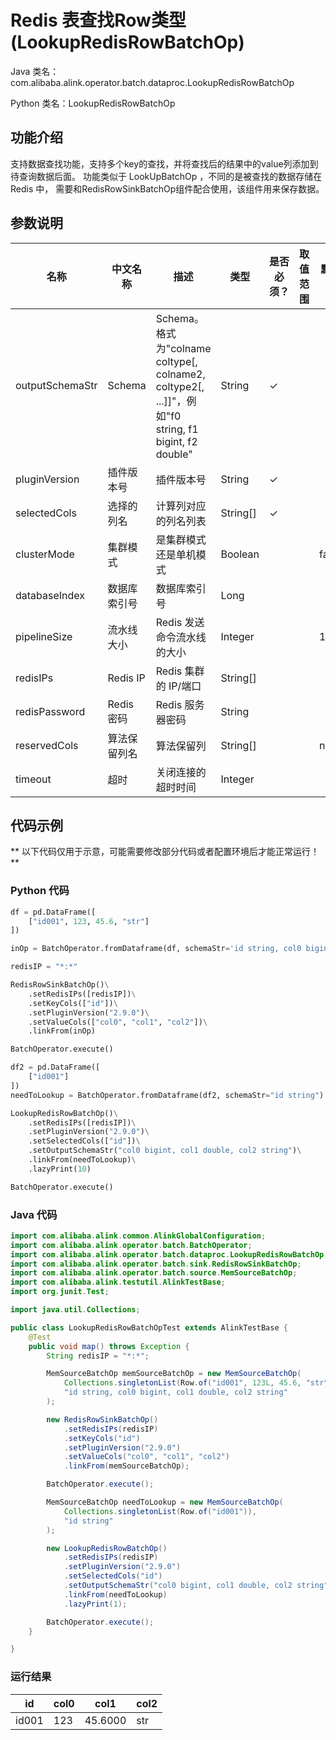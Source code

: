 # Redis 表查找Row类型 (LookupRedisRowBatchOp)
Java 类名：com.alibaba.alink.operator.batch.dataproc.LookupRedisRowBatchOp

Python 类名：LookupRedisRowBatchOp


## 功能介绍
支持数据查找功能，支持多个key的查找，并将查找后的结果中的value列添加到待查询数据后面。
功能类似于 LookUpBatchOp ，不同的是被查找的数据存储在 Redis 中，
需要和RedisRowSinkBatchOp组件配合使用，该组件用来保存数据。

## 参数说明

| 名称 | 中文名称 | 描述 | 类型 | 是否必须？ | 取值范围 | 默认值 |
| --- | --- | --- | --- | --- | --- | --- |
| outputSchemaStr | Schema | Schema。格式为"colname coltype[, colname2, coltype2[, ...]]"，例如"f0 string, f1 bigint, f2 double" | String | ✓ |  |  |
| pluginVersion | 插件版本号 | 插件版本号 | String | ✓ |  |  |
| selectedCols | 选择的列名 | 计算列对应的列名列表 | String[] | ✓ |  |  |
| clusterMode | 集群模式 | 是集群模式还是单机模式 | Boolean |  |  | false |
| databaseIndex | 数据库索引号 | 数据库索引号 | Long |  |  |  |
| pipelineSize | 流水线大小 | Redis 发送命令流水线的大小 | Integer |  |  | 1 |
| redisIPs | Redis IP | Redis 集群的 IP/端口 | String[] |  |  |  |
| redisPassword | Redis 密码 | Redis 服务器密码 | String |  |  |  |
| reservedCols | 算法保留列名 | 算法保留列 | String[] |  |  | null |
| timeout | 超时 | 关闭连接的超时时间 | Integer |  |  |  |


## 代码示例

** 以下代码仅用于示意，可能需要修改部分代码或者配置环境后才能正常运行！**

### Python 代码
```python
df = pd.DataFrame([
    ["id001", 123, 45.6, "str"]
])

inOp = BatchOperator.fromDataframe(df, schemaStr='id string, col0 bigint, col1 double, col2 string')

redisIP = "*:*"

RedisRowSinkBatchOp()\
	.setRedisIPs([redisIP])\
	.setKeyCols(["id"])\
	.setPluginVersion("2.9.0")\
	.setValueCols(["col0", "col1", "col2"])\
	.linkFrom(inOp)

BatchOperator.execute()

df2 = pd.DataFrame([
    ["id001"]
])
needToLookup = BatchOperator.fromDataframe(df2, schemaStr="id string")

LookupRedisRowBatchOp()\
	.setRedisIPs([redisIP])\
	.setPluginVersion("2.9.0")\
	.setSelectedCols(["id"])\
	.setOutputSchemaStr("col0 bigint, col1 double, col2 string")\
	.linkFrom(needToLookup)\
	.lazyPrint(10)

BatchOperator.execute()
```
### Java 代码
```java
import com.alibaba.alink.common.AlinkGlobalConfiguration;
import com.alibaba.alink.operator.batch.BatchOperator;
import com.alibaba.alink.operator.batch.dataproc.LookupRedisRowBatchOp;
import com.alibaba.alink.operator.batch.sink.RedisRowSinkBatchOp;
import com.alibaba.alink.operator.batch.source.MemSourceBatchOp;
import com.alibaba.alink.testutil.AlinkTestBase;
import org.junit.Test;

import java.util.Collections;

public class LookupRedisRowBatchOpTest extends AlinkTestBase {
	@Test
	public void map() throws Exception {
		String redisIP = "*:*";

		MemSourceBatchOp memSourceBatchOp = new MemSourceBatchOp(
			Collections.singletonList(Row.of("id001", 123L, 45.6, "str")),
			"id string, col0 bigint, col1 double, col2 string"
		);

		new RedisRowSinkBatchOp()
			.setRedisIPs(redisIP)
			.setKeyCols("id")
			.setPluginVersion("2.9.0")
			.setValueCols("col0", "col1", "col2")
			.linkFrom(memSourceBatchOp);

		BatchOperator.execute();

		MemSourceBatchOp needToLookup = new MemSourceBatchOp(
			Collections.singletonList(Row.of("id001")),
			"id string"
		);

		new LookupRedisRowBatchOp()
			.setRedisIPs(redisIP)
			.setPluginVersion("2.9.0")
			.setSelectedCols("id")
			.setOutputSchemaStr("col0 bigint, col1 double, col2 string")
			.linkFrom(needToLookup)
			.lazyPrint(1);

		BatchOperator.execute();
	}

}
```

### 运行结果
| id    | col0 |    col1 | col2 |
|-------|------|---------|------|
| id001 |  123 | 45.6000 | str  |
